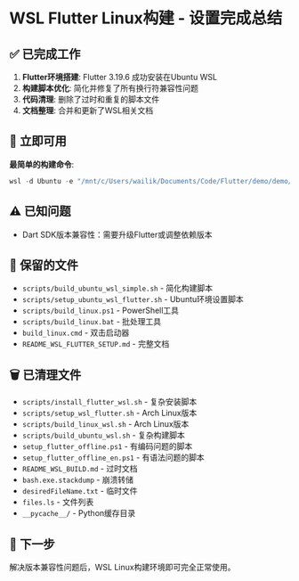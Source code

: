 # WSL Flutter Linux构建 - 设置完成总结

## ✅ 已完成工作

1. **Flutter环境搭建**: Flutter 3.19.6 成功安装在Ubuntu WSL
2. **构建脚本优化**: 简化并修复了所有换行符兼容性问题  
3. **代码清理**: 删除了过时和重复的脚本文件
4. **文档整理**: 合并和更新了WSL相关文档

## 🚀 立即可用

**最简单的构建命令**:
```powershell
wsl -d Ubuntu -e "/mnt/c/Users/wailik/Documents/Code/Flutter/demo/demo/scripts/build_ubuntu_wsl_simple.sh"
```

## ⚠️ 已知问题

- Dart SDK版本兼容性：需要升级Flutter或调整依赖版本

## 📁 保留的文件

- `scripts/build_ubuntu_wsl_simple.sh` - 简化构建脚本
- `scripts/setup_ubuntu_wsl_flutter.sh` - Ubuntu环境设置脚本  
- `scripts/build_linux.ps1` - PowerShell工具
- `scripts/build_linux.bat` - 批处理工具
- `build_linux.cmd` - 双击启动器
- `README_WSL_FLUTTER_SETUP.md` - 完整文档

## 🗑️ 已清理文件

- `scripts/install_flutter_wsl.sh` - 复杂安装脚本
- `scripts/setup_wsl_flutter.sh` - Arch Linux版本 
- `scripts/build_linux_wsl.sh` - Arch Linux版本
- `scripts/build_ubuntu_wsl.sh` - 复杂构建脚本
- `setup_flutter_offline.ps1` - 有编码问题的脚本
- `setup_flutter_offline_en.ps1` - 有语法问题的脚本
- `README_WSL_BUILD.md` - 过时文档
- `bash.exe.stackdump` - 崩溃转储
- `desiredFileName.txt` - 临时文件
- `files.ls` - 文件列表
- `__pycache__/` - Python缓存目录

## 🎯 下一步

解决版本兼容性问题后，WSL Linux构建环境即可完全正常使用。 